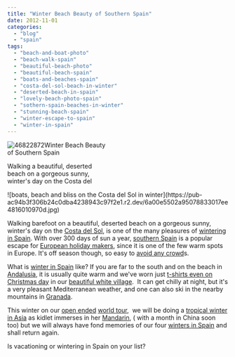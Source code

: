 ```yaml
---
title: "Winter Beach Beauty of Southern Spain"
date: 2012-11-01
categories: 
  - "blog"
  - "spain"
tags: 
  - "beach-and-boat-photo"
  - "beach-walk-spain"
  - "beautiful-beach-photo"
  - "beautiful-beach-spain"
  - "boats-and-beaches-spain"
  - "costa-del-sol-beach-in-winter"
  - "deserted-beach-in-spain"
  - "lovely-beach-photo-spain"
  - "sothern-spain-beaches-in-winter"
  - "stunning-beach-spain"
  - "winter-escape-to-spain"
  - "winter-in-spain"
---
```


![46822872](https://pub-ac94b3f306b24c0dba4238943c97f2e1.r2.dev/6a00e5502a95078833017c32dd7d7b970b.jpg)Winter Beach Beauty  
of Southern Spain  
  
Walking a beautiful, deserted  
beach on a gorgeous sunny,  
winter's day on the Costa del

<!--more--> ![boats, beach and bliss on the Costa del Sol in winter](https://pub-ac94b3f306b24c0dba4238943c97f2e1.r2.dev/6a00e5502a95078833017ee4816010970d.jpg)  
  
Walking barefoot on a beautiful, deserted beach on a gorgeous sunny, winter's day on the [Costa del Sol](http://soultravelers3new.local/2010/06/family-travel-tips-in-spains-costa-del-sol-countryside-adventures-mediterranean-beaches-photography-.html "costa del sol tips"), is one of the many pleasures of [wintering in Spain](http://soultravelers3new.local/2009/11/lifestyle-design-a-winter-in-spain-extendedtravel-digitalnomad-miniretirement-4hww-travel.html "wintering in spain"). With over 300 days of sun a year, [southern Spain](http://soultravelers3new.local/2011/05/best-southern-spain-holiday.html "southern spain holiday") is a popular escape for [European holiday makers](http://soultravelers3new.local/2012/02/5-best-european-family-vacations.html "best european vacations"), since it is one of the few warm spots in Europe. It's off season though, so easy to [avoid any crowd](http://soultravelers3new.local/2010/07/how-to-travel-without-crowds-in-high-season-finding-bargains-peace-value-away-from-tourist-areas-tip.html "avoid crowds when traveling")s.  
  
What is [winter in Spain](http://soultravelers3new.local/2009/11/whats-a-spain-winter-rental-like-extended-travel-digital-nomad-4hww-vacation-.html "winter in spain apartments") like? If you are far to the south and on the beach in [Andalusia](http://soultravelers3new.local/2011/08/andalusia-pleasures.html "andalusia vacation pleasures"), it is usually quite warm and we've worn just [t-shirts even on Christmas day](http://soultravelers3new.local/2007/01/white-xmas-sort.html "t-shirts on Christmas - warm and sunny in spain") in our [beautiful white village](http://soultravelers3new.local/2006/11/we-are-living-i.html "beautiful white village spain").  It can get chilly at night, but it's a very pleasant Mediterranean weather, and one can also ski in the nearby mountains in [Granada](http://soultravelers3new.local/2007/03/la-alhambra.html "Granada").  
  
This winter on our [open ended](http://soultravelers3new.local/2008/06/how-to-do-exten.html "open-ended extended travel how-to") [world tour](http://soultravelers3new.local/2012/01/amazing-family-world-tour.html "multi-year world tour as a family"),  we will be doing a [tropical winter in Asia](http://soultravelers3new.local/2011/01/tropical-winter-home-in-penang-malaysia-location-indenpendent-digital-nomad-long-term-travel-tips-.html "tropical winter in Asia penang") as kidlet immerses in her [Mandarin](http://soultravelers3new.local/2012/06/why-learn-mandarin-in-tropical-asia-penang.html "learning mandarin in Asia"), ( with a month in China soon too) but we will always have fond memories of our four [winters in Spain](http://soultravelers3new.local/2009/12/how-to-enjoy-family-travel-abroad-at-christmas-digital-nomad-4hww-extended-travel-holidays.html "travel christmas in Spain") and shall return again.  
  
Is vacationing or wintering in Spain on your list?
